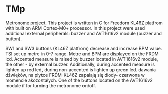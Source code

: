 # TMp
Metronome project. 
This project is written in C for Freedom KL46Z platfrom with built on ARM Cortex-M0+ processor.
In this project were used additional external peripherals: buzzer and AVT1616v2 module (buzzer and button).

SW1 and SW3 buttons (KL46Z platfrom) decrease and increase BPM value. 
TSI set up metre in 0-7 range.
Metre and BPM are displayed on the FRDM lcd.
Accented measure is raised by buzzer located in AVT1616v2 module, the other - by external buzzer.
Additionally, during accented measure is lighten up red led, during non-accented is lighten up green led.
dawania dźwięków, na płytce FRDM-KL46Z zapalają się diody- czerwona w momencie akozostałych. 
One of the buttons located on the AVT1616v2 module if for turning the metronome on/off.
